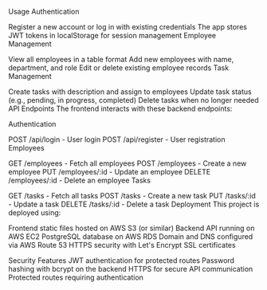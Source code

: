 Usage
Authentication

Register a new account or log in with existing credentials
The app stores JWT tokens in localStorage for session management
Employee Management

View all employees in a table format
Add new employees with name, department, and role
Edit or delete existing employee records
Task Management

Create tasks with description and assign to employees
Update task status (e.g., pending, in progress, completed)
Delete tasks when no longer needed
API Endpoints
The frontend interacts with these backend endpoints:

Authentication

POST /api/login - User login
POST /api/register - User registration
Employees

GET /employees - Fetch all employees
POST /employees - Create a new employee
PUT /employees/:id - Update an employee
DELETE /employees/:id - Delete an employee
Tasks

GET /tasks - Fetch all tasks
POST /tasks - Create a new task
PUT /tasks/:id - Update a task
DELETE /tasks/:id - Delete a task
Deployment
This project is deployed using:

Frontend static files hosted on AWS S3 (or similar)
Backend API running on AWS EC2
PostgreSQL database on AWS RDS
Domain and DNS configured via AWS Route 53
HTTPS security with Let's Encrypt SSL certificates

Security Features
JWT authentication for protected routes
Password hashing with bcrypt on the backend
HTTPS for secure API communication
Protected routes requiring authentication
